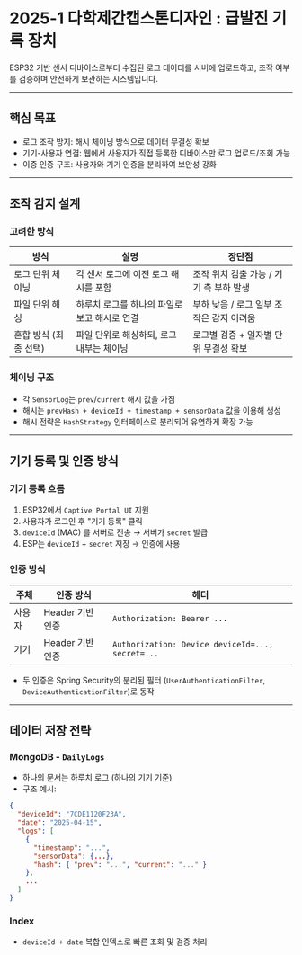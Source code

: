# 2025-1 다학제간캡스톤디자인 : 급발진 기록 장치

ESP32 기반 센서 디바이스로부터 수집된 로그 데이터를 서버에 업로드하고, 조작 여부를 검증하며 안전하게 보관하는 시스템입니다.

---

## 핵심 목표

- 로그 조작 방지: 해시 체이닝 방식으로 데이터 무결성 확보
- 기기-사용자 연결: 웹에서 사용자가 직접 등록한 디바이스만 로그 업로드/조회 가능
- 이중 인증 구조: 사용자와 기기 인증을 분리하여 보안성 강화

---

## 조작 감지 설계

### 고려한 방식

| 방식                  | 설명                                         | 장단점                                   |
| --------------------- | -------------------------------------------- | ---------------------------------------- |
| 로그 단위 체이닝      | 각 센서 로그에 이전 로그 해시를 포함         | 조작 위치 검출 가능 / 기기 측 부하 발생  |
| 파일 단위 해싱        | 하루치 로그를 하나의 파일로 보고 해시로 연결 | 부하 낮음 / 로그 일부 조작은 감지 어려움 |
| 혼합 방식 (최종 선택) | 파일 단위로 해싱하되, 로그 내부는 체이닝     | 로그별 검증 + 일자별 단위 무결성 확보    |

### 체이닝 구조

- 각 `SensorLog`는 `prev`/`current` 해시 값을 가짐
- 해시는 `prevHash + deviceId + timestamp + sensorData` 값을 이용해 생성
- 해시 전략은 `HashStrategy` 인터페이스로 분리되어 유연하게 확장 가능

---

## 기기 등록 및 인증 방식

### 기기 등록 흐름

1. ESP32에서 `Captive Portal UI` 지원
2. 사용자가 로그인 후 "기기 등록" 클릭
3. `deviceId` (MAC) 를 서버로 전송 → 서버가 `secret` 발급
4. ESP는 `deviceId` + `secret` 저장 → 인증에 사용

### 인증 방식

| 주체   | 인증 방식        | 헤더                                             |
| ------ | ---------------- | ------------------------------------------------ |
| 사용자 | Header 기반 인증 | `Authorization: Bearer ...`                      |
| 기기   | Header 기반 인증 | `Authorization: Device deviceId=..., secret=...` |

- 두 인증은 Spring Security의 분리된 필터 (`UserAuthenticationFilter`, `DeviceAuthenticationFilter`)로 동작

---

## 데이터 저장 전략

### MongoDB - `DailyLogs`

- 하나의 문서는 하루치 로그 (하나의 기기 기준)
- 구조 예시:

```json
{
  "deviceId": "7CDE1120F23A",
  "date": "2025-04-15",
  "logs": [
    {
      "timestamp": "...",
      "sensorData": {...},
      "hash": { "prev": "...", "current": "..." }
    },
    ...
  ]
}
```

### Index

- `deviceId + date` 복합 인덱스로 빠른 조회 및 검증 처리
